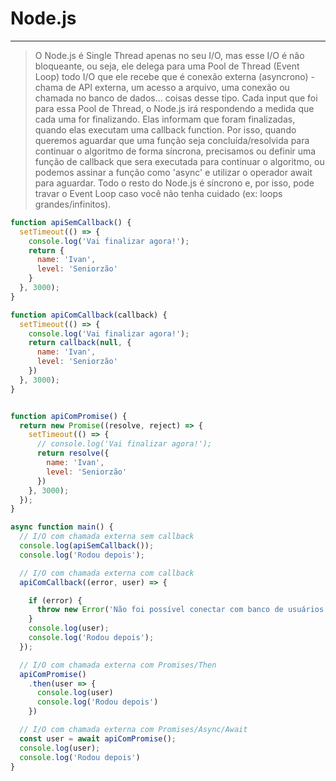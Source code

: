 # **Node.js**

---
> O Node.js é Single Thread apenas no seu I/O, mas esse I/O é não bloqueante, ou seja, ele delega para uma Pool de Thread (Event Loop) todo I/O que ele recebe que é conexão externa (asyncrono) - chama de API externa, um acesso a arquivo, uma conexão ou chamada no banco de dados... coisas desse tipo. Cada input que foi para essa Pool de Thread, o Node.js irá respondendo a medida que cada uma for finalizando. Elas informam que foram finalizadas, quando elas executam uma callback function.
> Por isso, quando queremos aguardar que uma função seja concluída/resolvida para continuar o algoritmo de forma síncrona, precisamos ou definir uma função de callback que sera executada para continuar o algoritmo, ou podemos assinar a função como 'async' e utilizar o operador await para aguardar.
> Todo o resto do Node.js é síncrono e, por isso, pode travar o Event Loop caso você não tenha cuidado (ex: loops grandes/infinitos).

```js
function apiSemCallback() {
  setTimeout(() => {
    console.log('Vai finalizar agora!');
    return {
      name: 'Ivan',
      level: 'Seniorzão'
    }
  }, 3000);
}

function apiComCallback(callback) {
  setTimeout(() => {
    console.log('Vai finalizar agora!');
    return callback(null, {
      name: 'Ivan',
      level: 'Seniorzão'
    })
  }, 3000);
}


function apiComPromise() {
  return new Promise((resolve, reject) => {
    setTimeout(() => {
      // console.log('Vai finalizar agora!');
      return resolve({
        name: 'Ivan',
        level: 'Seniorzão'
      })
    }, 3000);
  });
}
```

```js
async function main() {
  // I/O com chamada externa sem callback
  console.log(apiSemCallback());
  console.log('Rodou depois');

  // I/O com chamada externa com callback
  apiComCallback((error, user) => {

    if (error) {
      throw new Error('Não foi possível conectar com banco de usuários!');
    }
    console.log(user);
    console.log('Rodou depois');
  });

  // I/O com chamada externa com Promises/Then
  apiComPromise()
    .then(user => {
      console.log(user)
      console.log('Rodou depois')
    })

  // I/O com chamada externa com Promises/Async/Await
  const user = await apiComPromise();
  console.log(user);
  console.log('Rodou depois')
}
```
